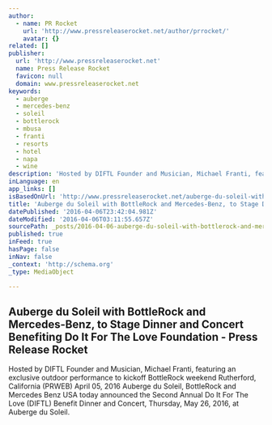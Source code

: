 ```yaml
---
author:
  - name: PR Rocket
    url: 'http://www.pressreleaserocket.net/author/prrocket/'
    avatar: {}
related: []
publisher:
  url: 'http://www.pressreleaserocket.net'
  name: Press Release Rocket
  favicon: null
  domain: www.pressreleaserocket.net
keywords:
  - auberge
  - mercedes-benz
  - soleil
  - bottlerock
  - mbusa
  - franti
  - resorts
  - hotel
  - napa
  - wine
description: 'Hosted by DIFTL Founder and Musician, Michael Franti, featuring an exclusive outdoor performance to kickoff BottleRock weekend Rutherford, California (PRWEB) April 05, 2016 Auberge du Soleil, BottleRock and Mercedes Benz USA today announced the Second Annual Do It For The Love (DIFTL) Benefit Dinner and Concert, Thursday, May 26, 2016, at Auberge du Soleil.'
inLanguage: en
app_links: []
isBasedOnUrl: 'http://www.pressreleaserocket.net/auberge-du-soleil-with-bottlerock-and-mercedes-benz-to-stage-dinner-and-concert-benefiting-do-it-for-the-love-foundation/432046/'
title: 'Auberge du Soleil with BottleRock and Mercedes-Benz, to Stage Dinner and Concert Benefiting Do It For The Love Foundation - Press Release Rocket'
datePublished: '2016-04-06T23:42:04.981Z'
dateModified: '2016-04-06T03:11:55.657Z'
sourcePath: _posts/2016-04-06-auberge-du-soleil-with-bottlerock-and-mercedes-benz-to-stag.md
published: true
inFeed: true
hasPage: false
inNav: false
_context: 'http://schema.org'
_type: MediaObject

---
```

<article style=""><h1>Auberge du Soleil with BottleRock and Mercedes-Benz, to Stage Dinner and Concert Benefiting Do It For The Love Foundation - Press Release Rocket</h1><p>Hosted by DIFTL Founder and Musician, Michael Franti, featuring an exclusive outdoor performance to kickoff BottleRock weekend Rutherford, California (PRWEB) April 05, 2016 Auberge du Soleil, BottleRock and Mercedes Benz USA today announced the Second Annual Do It For The Love (DIFTL) Benefit Dinner and Concert, Thursday, May 26, 2016, at Auberge du Soleil.</p></article>